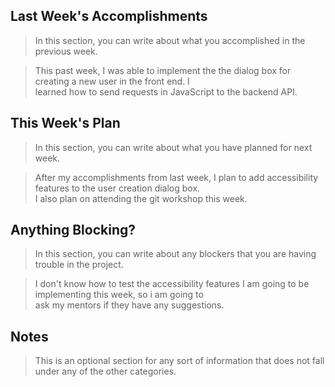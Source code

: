 ## Last Week's Accomplishments

> In this section, you can write about what you accomplished in the previous week.

> This past week, I was able to implement the the dialog box for creating a new user in the front end. I \
> learned how to send requests in JavaScript to the backend API.

## This Week's Plan

> In this section, you can write about what you have planned for next week.

> After my accomplishments from last week, I plan to add accessibility features to the user creation dialog box. \
> I also plan on attending the git workshop this week.

## Anything Blocking?

> In this section, you can write about any blockers that you are having trouble in the project.

> I don't know how to test the accessibility features I am going to be implementing this week, so i am going to \
> ask my mentors if they have any suggestions.

## Notes

> This is an optional section for any sort of information that does not fall under any of the other categories.
